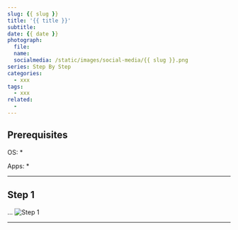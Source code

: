 ```yaml
---
slug: {{ slug }}
title: '{{ title }}'
subtitle: 
date: {{ date }}
photograph: 
  file: 
  name: 
  socialmedia: /static/images/social-media/{{ slug }}.png
series: Step By Step
categories:
  - xxx
tags:
  - xxx
related:
  - 
---
```


<!-- more -->

## Prerequisites

OS:
    *

Apps:
    *

---

## Step 1
...
![Step 1](folder/file)

---

